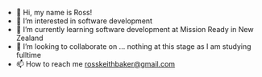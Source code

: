 - 👋 Hi, my name is Ross!
- 👀 I’m interested in software development
- 🌱 I’m currently learning software development at Mission Ready in New Zealand
- 💞️ I’m looking to collaborate on ... nothing at this stage as I am studying fulltime
- 📫 How to reach me rosskeithbaker@gmail.com

<!---
Tidykiwi/Tidykiwi is a ✨ special ✨ repository because its `README.md` (this file) appears on your GitHub profile.
You can click the Preview link to take a look at your changes.
--->
